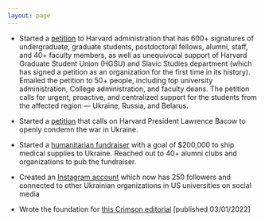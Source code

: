 ```yaml
---
layout: page
---
```


- Started a [petition](https://docs.google.com/document/d/1atJkrtuEznrbZtD-2Y8QLWbsg8_A-mLea3p0GkGCFs0/edit) to Harvard administration that has 600+ signatures of undergraduate, graduate students, postdoctoral fellows, alumni, staff, and 40+ faculty members, as well as unequivocal support of Harvard Graduate Student Union (HGSU) and Slavic Studies department (which has signed a petition as an organization for the first time in its history). Emailed the petition to 50+ people, including top university administration, College administration, and faculty deans. The petition calls for urgent, proactive, and centralized support for the students from the affected region — Ukraine, Russia, and Belarus. 

- Started a [petition](https://docs.google.com/document/d/1JLEnd4f3w74xnmzyqn_TY6doFdedSpqFFFqGJ5ODqA0/edit) that calls on Harvard President Lawrence Bacow to openly condemn the war in Ukraine.

- Started a [humanitarian fundraiser](https://www.gofundme.com/f/humanitarian-aid-save-ukraine) with a goal of $200,000 to ship medical supplies to Ukraine. Reached out to 40+ alumni clubs and organizations to pub the fundraiser. 

- Created an [Instagram account](https://www.instagram.com/harvard.ukraine/) which now has 250 followers and connected to other Ukrainian organizations in US universities on social media 

- Wrote the foundation for [this Crimson editorial](https://www.thecrimson.com/article/2022/3/1/editorial-ukraine/) [published 03/01/2022]
